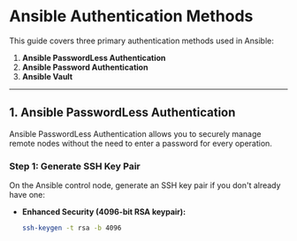 # Ansible Authentication Methods

This guide covers three primary authentication methods used in Ansible:

1. **Ansible PasswordLess Authentication**
2. **Ansible Password Authentication**
3. **Ansible Vault**

---

## 1. Ansible PasswordLess Authentication

Ansible PasswordLess Authentication allows you to securely manage remote nodes without the need to enter a password for every operation.

### Step 1: Generate SSH Key Pair

On the Ansible control node, generate an SSH key pair if you don't already have one:

- **Enhanced Security (4096-bit RSA keypair):**

  ```bash
  ssh-keygen -t rsa -b 4096
